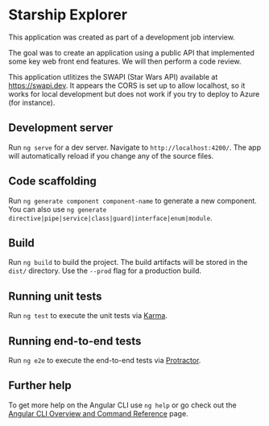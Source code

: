 # Starship Explorer

This application was created as part of a development job interview.

The goal was to create an application using a public API that implemented some key web front end features.  We will then perform a code review.

This application utlitizes the SWAPI (Star Wars API) available at https://swapi.dev.  It appears the CORS is set up to allow localhost, so it works for local 
development but does not work if you try to deploy to Azure (for instance).

## Development server

Run `ng serve` for a dev server. Navigate to `http://localhost:4200/`. The app will automatically reload if you change any of the source files.

## Code scaffolding

Run `ng generate component component-name` to generate a new component. You can also use `ng generate directive|pipe|service|class|guard|interface|enum|module`.

## Build

Run `ng build` to build the project. The build artifacts will be stored in the `dist/` directory. Use the `--prod` flag for a production build.

## Running unit tests

Run `ng test` to execute the unit tests via [Karma](https://karma-runner.github.io).

## Running end-to-end tests

Run `ng e2e` to execute the end-to-end tests via [Protractor](http://www.protractortest.org/).

## Further help

To get more help on the Angular CLI use `ng help` or go check out the [Angular CLI Overview and Command Reference](https://angular.io/cli) page.
